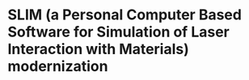 # SLIM (a Personal Computer Based Software for Simulation of Laser Interaction with Materials) modernization
